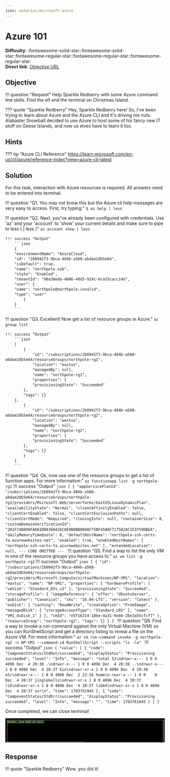 ```yaml
---
icon: material/microsoft-azure
---
```


# Azure 101

**Difficulty**: :fontawesome-solid-star::fontawesome-solid-star::fontawesome-regular-star::fontawesome-regular-star::fontawesome-regular-star:<br/>
**Direct link**: [Objective URL](https://hhc23-wetty.holidayhackchallenge.com/?&challenge=azure101)

## Objective

!!! question "Request"
    Help Sparkle Redberry with some Azure command line skills. Find the elf and the terminal on Christmas Island.

??? quote "Sparkle Redberry"
    Hey, Sparkle Redberry here! So, I've been trying to learn about Azure and the Azure CLI and it's driving me nuts.<br/>
    Alabaster Snowball decided to use Azure to host some of his fancy new IT stuff on Geese Islands, and now us elves have to learn it too.

## Hints


??? tip "Azure CLI Reference"
    https://learn.microsoft.com/en-us/cli/azure/reference-index?view=azure-cli-latest
    
## Solution

For this task, interaction with Azure resources is required. All answers need to be entered into terminal.


!!! question "Q1. You may not know this but the Azure cli help messages are very easy to access. First, try typing:"
    ```
    $ az help | less
    ```

!!! question "Q2. Next, you've already been configured with credentials. Use 'az' and your 'account' to 'show' your current details and make sure to pipe to less ( | less )"
    ```
    az account show | less
    ```

    !!! success "Output"
        ```json
        {
        "environmentName": "AzureCloud",
        "id": "2b0942f3-9bca-484b-a508-abdae2db5e64",
        "isDefault": true,
        "name": "northpole-sub",
        "state": "Enabled",
        "tenantId": "90a38eda-4006-4dd5-924c-6ca55cacc14d",
        "user": {
        "name": "northpole@northpole.invalid",
        "type": "user"
            }
        }
        ```
    
!!! question "Q3. Excellent! Now get a list of resource groups in Azure."
    ```
    az group list
    ```


    !!! success "Output"
        ```json
        [
            {
                "id": "/subscriptions/2b0942f3-9bca-484b-a508-abdae2db5e64/resourceGroups/northpole-rg1",
                "location": "eastus",
                "managedBy": null,
                "name": "northpole-rg1",
                "properties": {
                "provisioningState": "Succeeded"
            },
            "tags": {}
        },
            {
                "id": "/subscriptions/2b0942f3-9bca-484b-a508-abdae2db5e64/resourceGroups/northpole-rg2",
                "location": "westus",
                "managedBy": null,
                "name": "northpole-rg2",
                "properties": {
                "provisioningState": "Succeeded"
            },
            "tags": {}
            }
        ]
        ```
!!! question "Q4. Ok, now use one of the resource groups to get a list of function apps. For more information:"
    ```
    az functionapp list -g northpole-rg1
    ```
    !!! success "Output"
    ```json
    [
    {
    "appServicePlanId": "/subscriptions/2b0942f3-9bca-484b-a508-abdae2db5e64/resourceGroups/northpole-rg1/providers/Microsoft.Web/serverfarms/EastUSLinuxDynamicPlan",
    "availabilityState": "Normal",
    "clientAffinityEnabled": false,
    "clientCertEnabled": false,
    "clientCertExclusionPaths": null,
    "clientCertMode": "Required",
    "cloningInfo": null,
    "containerSize": 0,
    "customDomainVerificationId": "201F74B099FA881DB9368A26C8E8B8BB8B9AF75BF450AF717502AC151F59DBEA",
    "dailyMemoryTimeQuota": 0,
    "defaultHostName": "northpole-ssh-certs-fa.azurewebsites.net",
    "enabled": true,
    "enabledHostNames": [
      "northpole-ssh-certs-fa.azurewebsites.net"
    ],
    "extendedLocation": null,
    --- CODE OMITTED ---
    ```
!!! question "Q5. Find a way to list the only VM in one of the resource groups you have access to."
    ```
    az vm list -g northpole-rg2
    ```
    !!! success "Output"
	```json
    [
    {
        "id": "/subscriptions/2b0942f3-9bca-484b-a508-abdae2db5e64/resourceGroups/northpole-rg2/providers/Microsoft.Compute/virtualMachines/NP-VM1",
        "location": "eastus",
        "name": "NP-VM1",
        "properties": {
        "hardwareProfile": {
            "vmSize": "Standard_D2s_v3"
        },
        "provisioningState": "Succeeded",
        "storageProfile": {
            "imageReference": {
            "offer": "UbuntuServer",
            "publisher": "Canonical",
            "sku": "16.04-LTS",
            "version": "latest"
            },
            "osDisk": {
            "caching": "ReadWrite",
            "createOption": "FromImage",
            "managedDisk": {
                "storageAccountType": "Standard_LRS"
            },
            "name": "VM1_OsDisk_1"
            }
        },
        "vmId": "e5f16214-18be-4a31-9ebb-2be3a55cfcf7"
        },
        "resourceGroup": "northpole-rg2",
        "tags": {}
    }
    ]
	```
!!! question "Q6. Find a way to invoke a run-command against the only Virtual Machine (VM) so you can RunShellScript and get a directory listing to reveal a file on the Azure VM.
For more information:"
    ```
    az vm run-command invoke -g northpole-rg2 -n NP-VM1 --command-id RunShellScript --scripts "ls -la" 
    ```
    !!! success "Output"
	```json
	{
    "value": [
        {
        "code": "ComponentStatus/StdOut/succeeded",
        "displayStatus": "Provisioning succeeded",
        "level": "Info",
        "message": "total 52\ndrwxr-x--- 1 0 0 4096 Dec  4 20:38 .\ndrwxr-x--- 1 0 0 4096 Dec  4 20:38 ..\ndrwxr-x--- 1 0 0 4096 Dec  4 20:37 bin\ndrwxr-xr-x 1 0 0 4096 Dec  4 20:38 etc\ndrwxr-x--- 1 0 0 4096 Dec  2 22:16 home\n-rwxr-x--- 1 0 0    0 Dec  4 20:37 jinglebells\ndrwxr-xr-x 1 0 0 4096 Dec  4 20:37 lib\ndrwxr-xr-x 1 0 0 4096 Dec  4 20:37 lib64\ndrwxr-xr-x 1 0 0 4096 Dec  4 20:37 usr\n",
        "time": 1703761045
        },
        {
        "code": "ComponentStatus/StdErr/succeeded",
        "displayStatus": "Provisioning succeeded",
        "level": "Info",
        "message": "",
        "time": 1703761045
        }
    ]
    }
	```

Once completed, we can close terminal!

![Terminal output](../img/objectives/o5/obj5.png)

## Response

!!! quote "Sparkle Redberry"
    Wow, you did it!
